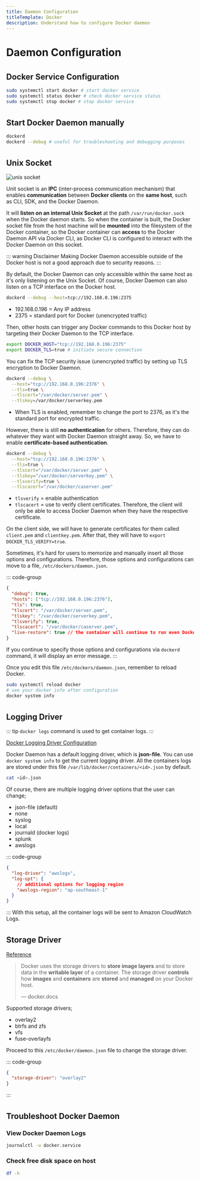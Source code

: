```yaml
---
title: Daemon Configuration
titleTemplate: Docker
description: Understand how to configure Docker daemon
---
```


<h1>Daemon Configuration</h1>

## Docker Service Configuration

```bash
sudo systemctl start docker # start docker service
sudo systemctl status docker # check docker service status
sudo systemctl stop docker # stop docker service
```

## Start Docker Daemon manually

```bash
dockerd
dockerd --debug # useful for troubleshooting and debugging purposes
```

## Unix Socket

![unix socket](/docs/docker/unix-socket.gif)

Unit socket is an **IPC** (inter-process communication mechanism) that enables **communication** between **Docker clients** on the **same host**, such as CLI, SDK, and the Docker Daemon.

It will **listen on an internal Unix Socket** at the path `/var/run/docker.sock` when the Docker daemon starts. So when the container is built, the Docker socket file from the host machine will be **mounted** into the filesystem of the Docker container, so the Docker container can **access** to the Docker Daemon API via Docker CLI, as Docker CLI is configured to interact with the Docker Daemon on this socket.

::: warning Disclaimer
Making Docker Daemon accessible outside of the Docker host is not a good approach due to security reasons.
:::

By default, the Docker Daemon can only accessible within the same host as it's only listening on the Unix Socket. Of course, Docker Daemon can also listen on a TCP interface on the Docker host.

```bash
dockerd --debug --host=tcp://192.168.0.196:2375
```

- 192.168.0.196 = Any IP address
- 2375 = standard port for Docker (unencrypted traffic)

Then, other hosts can trigger any Docker commands to this Docker host by targeting their Docker Daemon to the TCP interface.

```bash
export DOCKER_HOST="tcp://192.168.0.196:2375"
export DOCKER_TLS=true # initiate secure connection
```

You can fix the TCP security issue (unencrypted traffic) by setting up TLS encryption to Docker Daemon.

```bash
dockerd --debug \
  --host="tcp://192.168.0.196:2376" \
  --tls=true \
  --tlscert="/var/docker/server.pem" \
  --tlskey=/var/docker/serverkey.pem
```

- When TLS is enabled, remember to change the port to 2376, as it's the standard port for encrypted traffic.

However, there is still **no authentication** for others. Therefore, they can do whatever they want with Docker Daemon straight away. So, we have to enable **certificate-based authentication**.

```bash
dockerd --debug \
  --host="tcp://192.168.0.196:2376" \
  --tls=true \
  --tlscert="/var/docker/server.pem" \
  --tlskey="/var/docker/serverkey.pem" \
  --tlsverify=true \
  --tlscacert="/var/docker/caserver.pem"
```

- `tlsverify` = enable authentication
- `tlscacert` = use to verify client certificates. Therefore, the client will only be able to access Docker Daemon when they have the respective certificate.

On the client side, we will have to generate certificates for them called `client.pem` and `clientkey.pem`. After that, they will have to `export DOCKER_TLS_VERIFY=true`.

Sometimes, it's hard for users to memorize and manually insert all those options and configurations. Therefore, those options and configurations can move to a file, `/etc/dockers/daemon.json`.

::: code-group

```json [/etc/dockers/daemon.json]
{
  "debug": true,
  "hosts": ["tcp://192.168.0.196:2376"],
  "tls": true,
  "tlscert": "/var/docker/server.pem",
  "tlskey": "/var/docker/serverkey.pem",
  "tlsverify": true,
  "tlscacert": "/var/docker/caserver.pem",
  "live-restore": true // the container will continue to run even Docker Daemon stops
}
```

If you continue to specify those options and configurations via `dockerd` command, it will display an error message.
:::

Once you edit this file `/etc/dockers/daemon.json`, remember to reload Docker.

```bash
sudo systemctl reload docker
# see your docker info after configuration
docker system info
```

## Logging Driver

::: tip
`docker logs` command is used to get container logs.
:::

[Docker Logging Driver Configuration](https://docs.docker.com/config/containers/logging/configure/)

Docker Daemon has a default logging driver, which is **json-file**. You can use `docker system info` to get the current logging driver. All the containers logs are stored under this file `/var/lib/docker/containers/<id>.json` by default.

```bash
cat <id>.json
```

Of course, there are multiple logging driver options that the user can change;

- json-file (default)
- none
- syslog
- local
- journald (docker logs)
- splunk
- awslogs

::: code-group

```json [/etc/docker/daemon.json]
{
  "log-driver": "awslogs",
  "log-opt": {
    // additional options for logging region
    "awslogs-region": "ap-southeast-1"
  }
}
```

:::
With this setup, all the container logs will be sent to Amazon CloudWatch Logs.

## Storage Driver

[Reference](https://docs.docker.com/storage/storagedriver/select-storage-driver/)

> Docker uses the storage drivers to **store image layers** and to store data in the **writable layer** of a container. The storage driver **controls** how **images** and **containers** are **stored** and **managed** on your Docker host.
>
> — docker.docs

Supported storage drivers;

- overlay2
- btrfs and zfs
- vfs
- fuse-overlayfs

Proceed to this `/etc/docker/daemon.json` file to change the storage driver.

::: code-group

```json [/etc/docker/daemon.json]
{
  "storage-driver": "overlay2"
}
```

:::

## Troubleshoot Docker Daemon

### View Docker Daemon Logs

```bash
journalctl -u docker.service
```

### Check free disk space on host

```bash
df -h
```

<style scoped>
h2 {
  margin-top: 36px;
}
</style>
